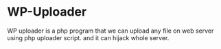 # WP-Uploader
WP uploader is a php program that we can upload any file on web server using php uploader script. and it can hijack whole server.
